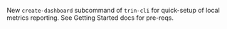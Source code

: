 New `create-dashboard` subcommand of `trin-cli` for quick-setup of local metrics reporting. See Getting Started docs for pre-reqs.